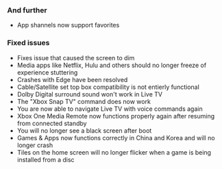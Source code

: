 ### And further
- App shannels now support favorites

### Fixed issues
- Fixes issue that caused the screen to dim
- Media apps like Netflix, Hulu and others should no longer freeze of experience stuttering
- Crashes with Edge have been resolved
- Cable/Satellite set top box compatibility is not entierly functional
- Dolby Digital surround sound won't work in Live TV
- The "Xbox Snap TV" command does now work
- You are now able to navigate Live TV with voice commands again
- Xbox One Media Remote now functions properly again after resuming from connected standby
- You will no longer see a black screen after boot
- Games & Apps now functions correctly in China and Korea and will no longer crash
- Tiles on the home screen will no longer flicker when a game is being installed from a disc
